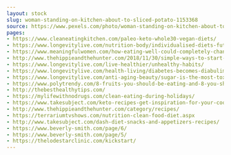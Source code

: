 ```yaml
---
layout: stock
slug: woman-standing-on-kitchen-about-to-sliced-potato-1153368
source: https://www.pexels.com/photo/woman-standing-on-kitchen-about-to-sliced-potato-1153368/
pages:
- https://www.cleaneatingkitchen.com/paleo-keto-whole30-vegan-diets/
- https://www.longevitylive.com/nutrition-body/individualised-diets-future-healthy-eating/
- https://www.meaningfulwomen.com/how-eating-well-could-completely-change-your-life/
- http://www.thehippieandthehunter.com/2018/11/30/simple-ways-to-start-eating-healthier-in-the-new-year/
- https://www.longevitylive.com/live-healthier/unhealthy-habits/
- https://www.longevitylive.com/health-living/diabetes-becomes-diabulimia/
- https://www.longevitylive.com/anti-aging-beauty/sugar-is-the-most-toxic-ingredient-in-the-modern-diets/
- https://www.polytrendy.com/8-fruits-you-should-be-eating-and-8-you-shouldnt/
- http://thebesthealthytips.com/
- https://mylifewithnodrugs.com/clean-eating-during-holidays/
- https://www.takesubject.com/keto-recipes-get-inspiration-for-your-cooking-breakfast-lunch-dinner/
- http://www.thehippieandthehunter.com/category/recipes/
- https://terrariumtvshows.com/nutrition-clean-food-diet.aspx
- http://www.takesubject.com/dash-diet-snacks-and-appetizers-recipes/
- https://www.beverly-smith.com/page/6/
- https://www.beverly-smith.com/page/5/
- https://thelodestarclinic.com/kickstart/
---
```

